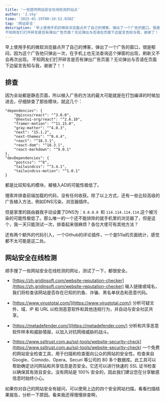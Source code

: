 ```yaml
---
title: '一些提供网站安全在线检测的站点'
author: 'J.sky'
time: '2025-01-19T00:10:52.030Z'
tag: '网站安全'
description: '早上使用手机的微软浏览器点开了自己的博客，弹出了一个广告的窗口，很是郁闷，因为这个广告他只弹出一次，在手机上也无法查询这个弹窗的出现，刷新又不会再次出现。
不知网友们打开碎言是否有弹出广告页面？无论弹出与否请在页面下边留言告知与我，谢谢了！！'
---
```


早上使用手机的微软浏览器点开了自己的博客，弹出了一个广告的窗口，很是郁闷，因为这个广告他只弹出一次，在手机上也无法查询这个弹窗的出现，刷新又不会再次出现。
不知网友们打开碎言是否有弹出广告页面？无论弹出与否请在页面下边留言告知与我，谢谢了！！


## 排查

因为全站都是静态页面，所以植入广告的方法的最大可能就是在打包编译的时候加进去，仔细排查了那些模块，就这几个：

    "dependencies": {
        "@giscus/react": "^3.0.0",
        "@nextui-org/react": "^2.6.10",
        "framer-motion": "^11.15.0",
        "gray-matter": "^4.0.3",
        "next": "15.1.2",
        "next-themes": "^0.4.4",
        "react": "^18.3.1",
        "react-dom": "^18.3.1",
        "react-markdown": "^9.0.1"
    },
    "devDependencies": {
        "postcss": "^8",
        "tailwindcss": "^3.4.1",
        "tailwindcss-motion": "^1.0.1"
    }


都是比较知名的模块，被植入AD的可能性极低了。

搜索并排查前端加载的代码，没有任何收获。除了以上方式，还有一些比较高级的广告植入方法，例如DNS污染，浏览器插件。

但是家里的路由器我手动设置了DNS为：`8.8.8.8 `和 `114.114.114.114`.这个被污染的可能性极低了。那么唯一的一个还不能排除的就手机里的浏览器了，但是这个，我一天只能测试一次，排查起来很麻烦？各位大佬可有其他方法？

还有两个额外的代码引入，一个Github的评论插件，一个是51la的页面统计，感觉都不太可能是这二处。

## 网站安全在线检测

顺手搜了一些网站安全在线检测的网址，测试了一下，都很安全。

- [https://zh.gridinsoft.com/website-reputation-checker](https://zh.gridinsoft.com/website-reputation-checker) 输入链接或域名，我们将检查该网站是否存在已知的钓鱼、诈骗、黑名单状态和恶意代码。

- [https://www.virustotal.com/](https://www.virustotal.com/) 分析可疑文件、域、IP 和 URL 以检测恶意软件和其他违规行为，并自动与安全社区共享。

- [https://metadefender.com/](https://metadefender.com/) 分析和共享恶意软件样本和威胁情报，以加入对抗网络威胁的战斗。

- [https://www.ssltrust.com.au/ssl-tools/website-security-check](https://www.ssltrust.com.au/ssl-tools/website-security-check) 一个免费的网站安全检查工具，用于扫描和检查面向公众的网站的安全性。检查来自 Google、Comodo、Opera、Securi 等公司的 80 多个数据库。此工具可以帮助确定访问网站和共享信息是否安全。它还可以进行快速的 SSL 证书检查以确保其有效且安全。没有网站是 100% 安全的，因此我们建议您在分享敏感信息时始终小心。

如果你对自己的网站安全有疑问，可以使用上边的四个安全网站扫描，看看扫描结果报告，分析一下原因。看来我还得慢慢排查啊，